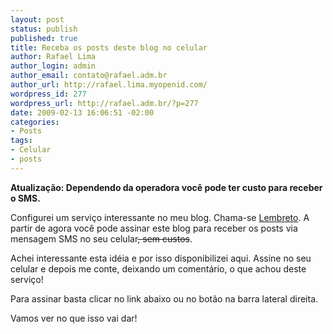 ```yaml
--- 
layout: post
status: publish
published: true
title: Receba os posts deste blog no celular
author: Rafael Lima
author_login: admin
author_email: contato@rafael.adm.br
author_url: http://rafael.lima.myopenid.com/
wordpress_id: 277
wordpress_url: http://rafael.adm.br/?p=277
date: 2009-02-13 16:06:51 -02:00
categories: 
- Posts
tags: 
- Celular
- posts
---
```

<strong>Atualiza&ccedil;&atilde;o: Dependendo da operadora voc&ecirc; pode ter custo para receber o SMS.</strong>

Configurei um servi&ccedil;o interessante no meu blog. Chama-se <a href="http://www.lembreto.com.br">Lembreto</a>. A partir de agora voc&ecirc; pode assinar este blog para receber os posts via mensagem SMS no seu celular<span style="text-decoration: line-through;">, sem custos</span>.

Achei interessante esta id&eacute;ia e por isso disponibilizei aqui. Assine no seu celular e depois me conte, deixando um coment&aacute;rio, o que achou deste servi&ccedil;o!

Para assinar basta clicar no link abaixo ou no bot&atilde;o na barra lateral direita.
<div><a class="noborder" href="http://lembreto.com.br/externo_telefone.aspx?p=Y3RJZ2VPem5oT3BWLzdSUTRZbnhvMXhBODRhdHdPK05kclZYcEV4Y3M5RUYwcGdSOGMycEkrVDNaOXo0T0pqTmhOekJ5U29ubnNvWFRscW9Dd0VyZWpCWS93bTVDNXpiWGIvUjlJcW1qUDlFTkNWRFZueVBOZ25kaHRRSmptUVU1" target="_blank"><img src="http://banners.lembreto.com/imagens/banner_125.png" border="0" alt="" /></a></div>
Vamos ver no que isso vai dar!
